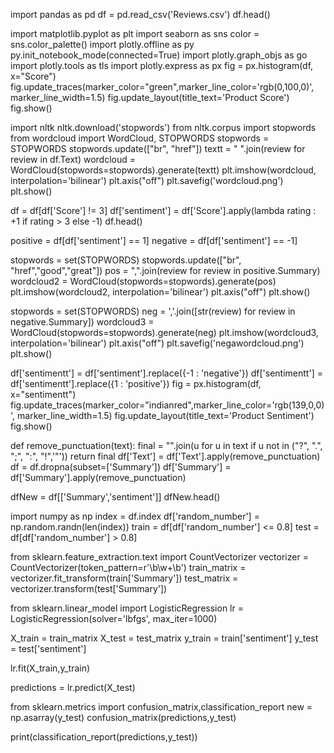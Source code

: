 import pandas as pd
df = pd.read_csv('Reviews.csv')
df.head()

import matplotlib.pyplot as plt
import seaborn as sns
color = sns.color_palette()
import plotly.offline as py
py.init_notebook_mode(connected=True)
import plotly.graph_objs as go
import plotly.tools as tls
import plotly.express as px
fig = px.histogram(df, x="Score")
fig.update_traces(marker_color="green",marker_line_color='rgb(0,100,0)',
                  marker_line_width=1.5)
fig.update_layout(title_text='Product Score')
fig.show()

import nltk
nltk.download('stopwords')
from nltk.corpus import stopwords
from wordcloud import WordCloud, STOPWORDS
stopwords = STOPWORDS
stopwords.update(["br", "href"])
textt = " ".join(review for review in df.Text)
wordcloud = WordCloud(stopwords=stopwords).generate(textt)
plt.imshow(wordcloud, interpolation='bilinear')
plt.axis("off")
plt.savefig('wordcloud.png')
plt.show()

df = df[df['Score'] != 3]
df['sentiment'] = df['Score'].apply(lambda rating : +1 if rating > 3 else -1)
df.head()

positive = df[df['sentiment'] == 1]
negative = df[df['sentiment'] == -1]

stopwords = set(STOPWORDS)
stopwords.update(["br", "href","good","great"]) 
pos = ",".join(review for review in positive.Summary)
wordcloud2 = WordCloud(stopwords=stopwords).generate(pos)
plt.imshow(wordcloud2, interpolation='bilinear')
plt.axis("off")
plt.show()

stopwords = set(STOPWORDS)
neg = ','.join([str(review) for review in negative.Summary])
wordcloud3 = WordCloud(stopwords=stopwords).generate(neg)
plt.imshow(wordcloud3, interpolation='bilinear')
plt.axis("off")
plt.savefig('negawordcloud.png')
plt.show()

df['sentimentt'] = df['sentiment'].replace({-1 : 'negative'})
df['sentimentt'] = df['sentimentt'].replace({1 : 'positive'})
fig = px.histogram(df, x="sentimentt")
fig.update_traces(marker_color="indianred",marker_line_color='rgb(139,0,0)',
                  marker_line_width=1.5)
fig.update_layout(title_text='Product Sentiment')
fig.show()

def remove_punctuation(text):
    final = "".join(u for u in text if u not in ("?", ".", ";", ":",  "!",'"'))
    return final
df['Text'] = df['Text'].apply(remove_punctuation)
df = df.dropna(subset=['Summary'])
df['Summary'] = df['Summary'].apply(remove_punctuation)

dfNew = df[['Summary','sentiment']]
dfNew.head()

import numpy as np
index = df.index
df['random_number'] = np.random.randn(len(index))
train = df[df['random_number'] <= 0.8]
test = df[df['random_number'] > 0.8]

from sklearn.feature_extraction.text import CountVectorizer
vectorizer = CountVectorizer(token_pattern=r'\b\w+\b')
train_matrix = vectorizer.fit_transform(train['Summary'])
test_matrix = vectorizer.transform(test['Summary'])

from sklearn.linear_model import LogisticRegression
lr = LogisticRegression(solver='lbfgs', max_iter=1000)

X_train = train_matrix
X_test = test_matrix
y_train = train['sentiment']
y_test = test['sentiment']

lr.fit(X_train,y_train)

predictions = lr.predict(X_test)

from sklearn.metrics import confusion_matrix,classification_report
new = np.asarray(y_test)
confusion_matrix(predictions,y_test)

print(classification_report(predictions,y_test))
